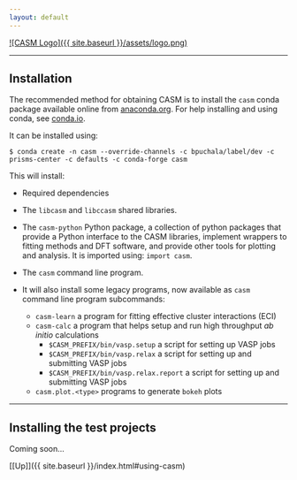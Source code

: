 ```yaml
---
layout: default
---
```


[![CASM Logo]({{ site.baseurl }}/assets/logo.png)](https://prisms-center.github.io/CASMcode_docs/)

***
## Installation

The recommended method for obtaining CASM is to install the ``casm`` conda package available online from [anaconda.org](https://anaconda.org/prisms-center). For help installing and using conda, see [conda.io](https://conda.io/docs/index.html).

It can be installed using:

```
$ conda create -n casm --override-channels -c bpuchala/label/dev -c prisms-center -c defaults -c conda-forge casm
```

This will install:

- Required dependencies
- The `libcasm` and `libccasm` shared libraries.
- The ``casm-python`` Python package, a collection of python packages that provide a Python interface to the CASM libraries, implement wrappers to fitting methods and DFT software, and provide other tools for plotting and analysis. It is imported using: ``import casm``.
- The ``casm`` command line program.

- It will also install some legacy programs, now available as ``casm`` command line program subcommands:
  - ``casm-learn`` a program for fitting effective cluster interactions (ECI)
  - ``casm-calc`` a program that helps setup and run high throughput *ab initio* calculations
    - ``$CASM_PREFIX/bin/vasp.setup`` a script for setting up VASP jobs
    - ``$CASM_PREFIX/bin/vasp.relax`` a script for setting up and submitting VASP jobs
    - ``$CASM_PREFIX/bin/vasp.relax.report`` a script for setting up and submitting VASP jobs
  - ``casm.plot.<type>`` programs to generate ``bokeh`` plots

***
## Installing the test projects

Coming soon...

[[Up]]({{ site.baseurl }}/index.html#using-casm)
